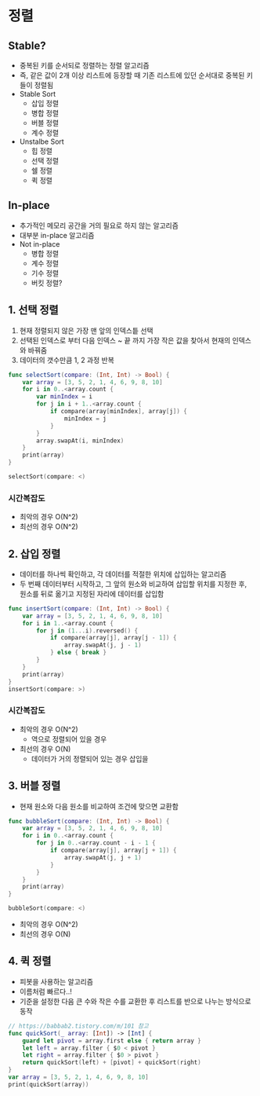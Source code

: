 # 정렬
## Stable?
* 중복된 키를 순서되로 정렬하는 정렬 알고리즘
* 즉, 같은 값이 2개 이상 리스트에 등장할 때 기존 리스트에 있던 순서대로 중복된 키들이 정렬됨
* Stable Sort
    * 삽입 정렬
    * 병합 정렬
    * 버블 정렬
    * 계수 정렬
* Unstalbe Sort
    * 힙 정렬
    * 선택 정렬
    * 쉘 정렬
    * 퀵 정렬

## In-place
* 추가적인 메모리 공간을 거의 필요로 하지 않는 알고리즘
* 대부분 in-place 알고리즘
* Not in-place 
    * 병합 정렬
    * 계수 정렬
    * 기수 정렬
    * 버킷 정렬?

## 1. 선택 정렬
1. 현재 정렬되지 않은 가장 맨 앞의 인덱스틑 선택
2. 선택된 인덱스로 부터 다음 인덱스 ~ 끝 까지 가장 작은 값을 찾아서 현재의 인덱스와 바꿔줌
3. 데이터의 갯수만큼 1, 2 과정 반복

```swift
func selectSort(compare: (Int, Int) -> Bool) {
    var array = [3, 5, 2, 1, 4, 6, 9, 8, 10]
    for i in 0..<array.count {
        var minIndex = i
        for j in i + 1..<array.count {
            if compare(array[minIndex], array[j]) {
                minIndex = j
            }
        }
        array.swapAt(i, minIndex)
    }
    print(array)
}

selectSort(compare: <)
```
### 시간복잡도
* 최악의 경우 O(N^2)
* 최선의 경우 O(N^2)

## 2. 삽입 정렬
* 데이터를 하나씩 확인하고, 각 데이터를 적절한 위치에 삽입하는 알고리즘
* 두 번째 데이터부터 시작하고, 그 앞의 원소와 비교하여 삽입할 위치를 지정한 후, 원소를 뒤로 옮기고 지정된 자리에 데이터를 삽입함

```swift
func insertSort(compare: (Int, Int) -> Bool) {
    var array = [3, 5, 2, 1, 4, 6, 9, 8, 10]
    for i in 1..<array.count {
        for j in (1...i).reversed() {
            if compare(array[j], array[j - 1]) {
                array.swapAt(j, j - 1)
            } else { break }
        }
    }
    print(array)
}
insertSort(compare: >)
```
### 시간복잡도
* 최악의 경우 O(N^2)
    * 역으로 정렬되어 있을 경우
* 최선의 경우 O(N)
    * 데이터가 거의 정렬되어 있는 경우 삽입을 

## 3. 버블 정렬
* 현재 원소와 다음 원소를 비교하여 조건에 맞으면 교환함

```swift
func bubbleSort(compare: (Int, Int) -> Bool) {
    var array = [3, 5, 2, 1, 4, 6, 9, 8, 10]
    for i in 0..<array.count {
        for j in 0..<array.count - i - 1 {
            if compare(array[j], array[j + 1]) {
                array.swapAt(j, j + 1)
            }
        }
    }
    print(array)
}

bubbleSort(compare: <)
```
* 최악의 경우 O(N^2)
* 최선의 경우 O(N)

## 4. 퀵 정렬
* 피봇을 사용하는 알고리즘
* 이름처럼 빠르다..!
* 기준을 설정한 다음 큰 수와 작은 수를 교환한 후 리스트를 반으로 나누는 방식으로 동작

```swift
// https://babbab2.tistory.com/m/101 참고
func quickSort(_ array: [Int]) -> [Int] {
    guard let pivot = array.first else { return array }
    let left = array.filter { $0 < pivot }
    let right = array.filter { $0 > pivot }
    return quickSort(left) + [pivot] + quickSort(right)
}
var array = [3, 5, 2, 1, 4, 6, 9, 8, 10]
print(quickSort(array))
```